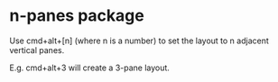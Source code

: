 # n-panes package

Use cmd+alt+[n] (where n is a number) to set the layout to n adjacent vertical panes.

E.g. cmd+alt+3 will create a 3-pane layout.
